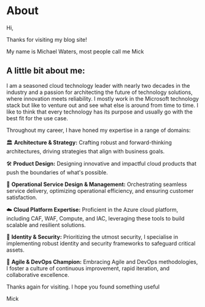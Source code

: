 # About
Hi,

Thanks for visiting my blog site!

My name is Michael Waters, most people call me Mick

## A little bit about me:

I am a seasoned cloud technology leader with nearly two decades in the industry and a passion for architecting the future of technology solutions, where innovation meets reliability. I mostly work in the Microsoft technology stack but like to venture out and see what else is around from time to time. I like to think that every technology has its purpose and usually go with the best fit for the use case.

Throughout my career, I have honed my expertise in a range of domains:

🏛️ **Architecture & Strategy:** Crafting robust and forward-thinking architectures, driving strategies that align with business goals.

🛠️ **Product Design:** Designing innovative and impactful cloud products that push the boundaries of what's possible.

🔧 **Operational Service Design & Management:** Orchestrating seamless service delivery, optimizing operational efficiency, and ensuring customer satisfaction.

☁️ **Cloud Platform Expertise:** Proficient in the Azure cloud platform, including CAF, WAF, Compute, and IAC, leveraging these tools to build scalable and resilient solutions.

🔐 **Identity & Security:** Prioritizing the utmost security, I specialise in implementing robust identity and security frameworks to safeguard critical assets.

🚀 **Agile & DevOps Champion:** Embracing Agile and DevOps methodologies, I foster a culture of continuous improvement, rapid iteration, and collaborative excellence.

Thanks again for visiting. I hope you found something useful

Mick



